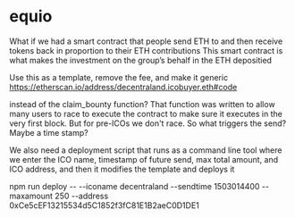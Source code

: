 # equio

What if we had a smart contract that people send ETH to and then receive tokens back in proportion to their ETH contributions
This smart contract is what makes the investment on the group’s behalf in the ETH depositied

Use this as a template, remove the fee, and make it generic
https://etherscan.io/address/decentraland.icobuyer.eth#code

instead of the claim_bounty function? That function was written to allow many users to race to execute the contract to make sure it executes in the very first block. But for pre-ICOs we don't race. So what triggers the send? Maybe a time stamp?

We also need a deployment script that runs as a command line tool where we enter the ICO name, timestamp of future send, max total amount, and ICO address, and then it modifies the template and deploys it

npm run deploy -- --iconame decentraland --sendtime 1503014400 --maxamount 250 --address 0xCe5cEF13215534d5C1852f3fC81E1B2aeC0D1DE1

